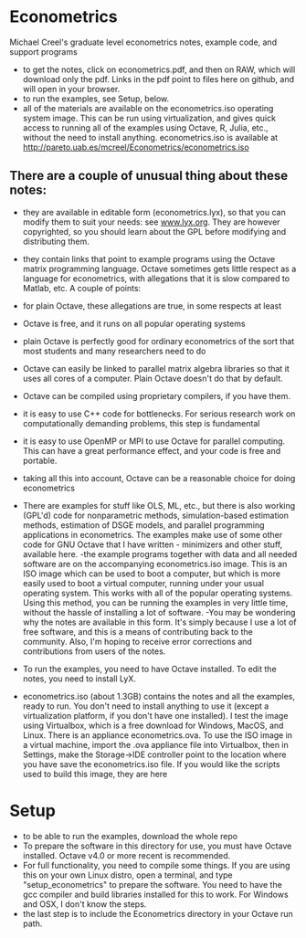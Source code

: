 # Econometrics
Michael Creel's graduate level econometrics notes, example code, and support programs
- to get the notes, click on econometrics.pdf, and then on RAW, which will download only the pdf. Links in the pdf point to files here on github, and will open in your browser.
- to run the examples, see Setup, below.
- all of the materials are available on the econometrics.iso operating system image. This can be run using virtualization, and gives quick access to running all of the examples using Octave, R, Julia, etc., without the need to install anything. econometrics.iso is available at http://pareto.uab.es/mcreel/Econometrics/econometrics.iso

## There are a couple of unusual thing about these notes:
- they are available in editable form (econometrics.lyx), so that you can modify them to suit your needs: see www.lyx.org. They are however copyrighted, so you should learn about the GPL before modifying and distributing them.
- they contain links that point to example programs using the Octave matrix programming language. Octave sometimes gets little respect as a language for econometrics, with allegations that it is slow compared to Matlab, etc. A couple of points:
 - for plain Octave, these allegations are true, in some respects at least
 -  Octave is free, and it runs on all popular operating systems
 - plain Octave is perfectly good for ordinary econometrics of the sort that most students and many researchers need to do
 - Octave can easily be linked to parallel matrix algebra libraries so that it uses all cores of a computer. Plain Octave doesn't do that by default.
 -  Octave can be compiled using proprietary compilers, if you have them.
 - it is easy to use C++ code for bottlenecks. For serious research work on computationally demanding problems, this step is fundamental
 - it is easy to use OpenMP or MPI to use Octave for parallel computing. This can have a great performance effect, and your code is free and portable.
 - taking all this into account, Octave can be a reasonable choice for doing econometrics
- There are examples for stuff like OLS, ML, etc., but there is also working (GPL'd) code for nonparametric methods, simulation-based estimation methods, estimation of DSGE models, and parallel programming applications in econometrics. The examples make use of some other code for GNU Octave that I have written - minimizers and other stuff, available here.
-the example programs together with data and all needed software are on the accompanying econometrics.iso image. This is an ISO image which can be used to boot a computer, but which is more easily used to boot a virtual computer, running under your usual operating system. This works with all of the popular operating systems. Using this method, you can be running the examples in very little time, without the hassle of installing a lot of software.
-You may be wondering why the notes are available in this form. It's simply because I use a lot of free software, and this is a means of contributing back to the community. Also, I'm hoping to receive error corrections and contributions from users of the notes.

- To run the examples, you need to have Octave installed. To edit the notes, you need to install LyX.
- econometrics.iso (about 1.3GB) contains the notes and all the examples, ready to run. You don't need to install anything to use it (except a virtualization platform, if you don't have one installed). I test the image using Virtualbox, which is a free download for Windows, MacOS, and Linux. There is an appliance econometrics.ova. To use the ISO image in a virtual machine, import the .ova appliance file into Virtualbox, then in Settings, make the Storage->IDE controller point to the location where you have save the econometrics.iso file. If you would like the scripts used to build this image, they are here

# Setup
- to be able to run the examples, download the whole repo
- To prepare the software in this directory for use, you must have Octave installed. Octave v4.0 or more recent is recommended.
- For full functionality, you need to compile some things. If you are using this on your own Linux distro, open a terminal, and type "setup_econometrics" to prepare the software. You need to have the gcc compiler and build libraries installed for this to work. For Windows and OSX, I don't know the steps.
- the last step is to include the Econometrics directory in your Octave run path.



